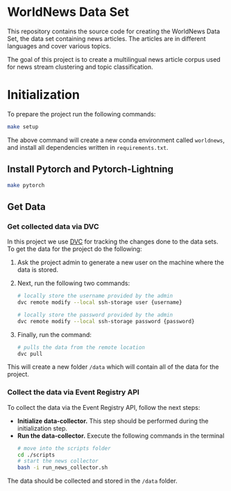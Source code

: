 # WorldNews Data Set

This repository contains the source code for creating the WorldNews Data Set,
the data set containing news articles. The articles are in different languages
and cover various topics.

The goal of this project is to create a multilingual news article corpus used
for news stream clustering and topic classification.

# Initialization

To prepare the project run the following commands:

```bash
make setup
```

The above command will create a new conda environment called `worldnews`,
and install all dependencies written in `requirements.txt`.

## Install Pytorch and Pytorch-Lightning

```bash
make pytorch
```

## Get Data

### Get collected data via DVC

In this project we use [DVC][dvc] for tracking the changes done to the data sets.
To get the data for the project do the following:

1. Ask the project admin to generate a new user on the machine where the data
   is stored.

2. Next, run the following two commands:

   ```bash
   # locally store the username provided by the admin
   dvc remote modify --local ssh-storage user {username}

   # locally store the password provided by the admin
   dvc remote modify --local ssh-storage password {password}
   ```

3. Finally, run the command:

   ```bash
   # pulls the data from the remote location
   dvc pull
   ```

This will create a new folder `/data` which will contain all of the data
for the project.

### Collect the data via Event Registry API

To collect the data via the Event Registry API, follow the next steps:

- **Initialize data-collector.** This step should be performed during the
  initialization step.
- **Run the data-collector.** Execute the following commands in the terminal
  ```bash
  # move into the scripts folder
  cd ./scripts
  # start the news collector
  bash -i run_news_collector.sh
  ```

The data should be collected and stored in the `/data` folder.

[dvc]: https://dvc.org/
